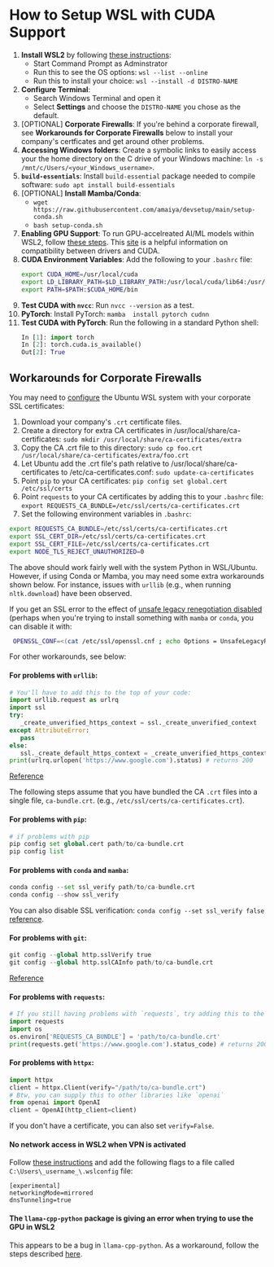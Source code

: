# How to Setup WSL with CUDA Support

1. **Install WSL2** by following [these instructions](https://www.c-sharpcorner.com/article/how-to-install-windows-subsystem-for-linux-wsl2-on-windows-11/):
    - Start Command Prompt as Adminstrator
    - Run this to see the OS options: `wsl --list --online`
    - Run this to install your choice: `wsl --install -d DISTRO-NAME`
2. **Configure Terminal**:
    - Search Windows Terminal and open it
    - Select **Settings** and choose the `DISTRO-NAME` you chose as the default.
3. [OPTIONAL] **Corporate Firewalls**: If you're behind a corporate firewall, see **Workarounds for Corporate Firewalls** below to install your company's certficates and get around other problems.
4. **Accessing Windows folders**: Create a symbolic links to easily access your the home directory on the C drive of your Windows machine: `ln -s /mnt/c/Users/<your_Windows_username>`.
5. **`build-essentials`**: Install `build-essential` package needed to compile software: `sudo apt install build-essentials`
6. [OPTIONAL] **Install Mamba/Conda**:
    - `wget https://raw.githubusercontent.com/amaiya/devsetup/main/setup-conda.sh`
    - `bash setup-conda.sh`
7. **Enabling GPU Support**: To run GPU-accelreated AI/ML models within WSL2, follow [these steps](https://docs.nvidia.com/cuda/wsl-user-guide/index.html#getting-started-with-cuda-on-wsl). This [site](https://docs.nvidia.com/deploy/cuda-compatibility/) is a helpful information on compatibility between drivers and CUDA.
8. **CUDA Environment Variables**: Add the following to your `.bashrc` file:
    ```sh
    export CUDA_HOME=/usr/local/cuda
    export LD_LIBRARY_PATH=$LD_LIBRARY_PATH:/usr/local/cuda/lib64:/usr/local/cuda/extras/CUPTI/lib64
    export PATH=$PATH:$CUDA_HOME/bin
    ```
9. **Test CUDA with `nvcc`**: Run `nvcc --version` as a test.
10. **PyTorch**: Install PyTorch: `mamba  install pytorch cudnn`
11. **Test CUDA with PyTorch**: Run the following in a standard Python shell:
    ```python
    In [1]: import torch
    In [2]: torch.cuda.is_available()
    Out[2]: True
    ```

## Workarounds for Corporate Firewalls

You may need to [configure](https://askubuntu.com/questions/73287/how-do-i-install-a-root-certificate/94861#94861) the Ubuntu WSL system with your corporate SSL certificates:

1. Download your company's `.crt` certificate files.
2. Create a directory for extra CA certificates in /usr/local/share/ca-certificates: `sudo mkdir /usr/local/share/ca-certificates/extra`
3. Copy the CA .crt file to this directory: `sudo cp foo.crt /usr/local/share/ca-certificates/extra/foo.crt`
4. Let Ubuntu add the .crt file's path relative to /usr/local/share/ca-certificates to /etc/ca-certificates.conf: `sudo update-ca-certificates`
5. Point `pip` to your CA certificates: `pip config set global.cert /etc/ssl/certs`
6. Point `requests` to your CA certificates by adding this to your `.bashrc` file: `export REQUESTS_CA_BUNDLE=/etc/ssl/certs/ca-certificates.crt`
7. Set the following environment variables in `.bashrc`:
```sh
export REQUESTS_CA_BUNDLE=/etc/ssl/certs/ca-certificates.crt
export SSL_CERT_DIR=/etc/ssl/certs/ca-certificates.crt
export SSL_CERT_FILE=/etc/ssl/certs/ca-certificates.crt
export NODE_TLS_REJECT_UNAUTHORIZED=0
```

The above should work fairly well with the system Python in WSL/Ubuntu.  However, if using Conda or Mamba, you may need some extra workarounds shown below.
For instance, issues with `urllib` (e.g., when running `nltk.download`) have been observed. 

If you get an SSL error to the effect of [unsafe legacy renegotiation disabled](https://stackoverflow.com/questions/75763525/curl-35-error0a000152ssl-routinesunsafe-legacy-renegotiation-disabled) (perhaps when you're trying to install something with `mamba` or `conda`, you can disable it with: 
```sh
 OPENSSL_CONF=<(cat /etc/ssl/openssl.cnf ; echo Options = UnsafeLegacyRenegotiation) mamba install pytorch cpuonly -c pytorch
```

For other workarounds, see below:

#### For problems with `urllib`:
```python
# You'll have to add this to the top of your code:
import urllib.request as urlrq
import ssl
try:
   _create_unverified_https_context = ssl._create_unverified_context
except AttributeError:
   pass
else:
   ssl._create_default_https_context = _create_unverified_https_context
print(urlrq.urlopen('https://www.google.com').status) # returns 200
```
[Reference](https://stackoverflow.com/questions/38916452/nltk-download-ssl-certificate-verify-failed)



The following steps assume that you have bundled the CA `.crt` files into a single file, `ca-bundle.crt`. (e.g., `/etc/ssl/certs/ca-certificates.crt`). 

#### For problems with `pip`:
```python
# if problems with pip
pip config set global.cert path/to/ca-bundle.crt
pip config list
```

#### For problems with `conda` and `mamba`:
```python
conda config --set ssl_verify path/to/ca-bundle.crt
conda config --show ssl_verify
```
You can also disable SSL verification: `conda config --set ssl_verify false` [reference](https://stackoverflow.com/questions/33699577/conda-update-fails-with-ssl-error-certificate-verify-failed).

#### For problems with `git`:
```python
git config --global http.sslVerify true
git config --global http.sslCAInfo path/to/ca-bundle.crt
```
[Reference](https://stackoverflow.com/questions/39356413/how-to-add-a-custom-ca-root-certificate-to-the-ca-store-used-by-pip-in-windows/52961564#52961564)

#### For problems with `requests`:
```python
# If you still having problems with `requests`, try adding this to the top of your code
import requests
import os
os.environ['REQUESTS_CA_BUNDLE'] = 'path/to/ca-bundle.crt'
print(requests.get('https://www.google.com').status_code) # returns 200
```

#### For problems with `httpx`:
```python
import httpx
client = httpx.Client(verify="/path/to/ca-bundle.crt")
# Btw, you can supply this to other libraries like `openai`
from openai import OpenAI
client = OpenAI(http_client=client)
```

If you don't have a certificate, you can also set `verify=False`.

#### No network access in WSL2 when VPN is activated
Follow [these instructions](https://github.com/microsoft/WSL/issues/10380#issuecomment-1909996792) and add the following flags to a file called `C:\Users\_username_\.wslconfig` file:
```
[experimental]
networkingMode=mirrored
dnsTunneling=true
```

#### The `llama-cpp-python` package is giving an error when trying to use the GPU in WSL2
This appears to be a bug in `llama-cpp-python`. As a workaround, follow the steps described [here](https://github.com/abetlen/llama-cpp-python/issues/1064#issuecomment-1887952683).



<!--
WSL/system: everything works (even requests is set correctly with no environment variable needed)
WSL/venv: Everything works after  6 workaround setps
WSL/mamba: Everything works except urllib
-->
